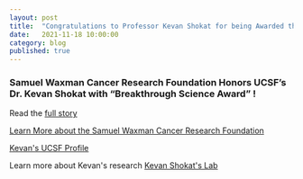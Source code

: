 ```yaml
---
layout: post
title:  "Congratulations to Professor Kevan Shokat for being Awarded the first SWCRF Breakthrough Science Award!"
date:   2021-11-18 10:00:00
category: blog
published: true
---
```


### Samuel Waxman Cancer Research Foundation Honors UCSF’s Dr. Kevan Shokat with “Breakthrough Science Award” !

Read the [full story](https://www.waxmancancer.org/about-us/newsroom/press-releases/kevan-shokat-ph-d-to-be-awarded-the-first-swcrf-breakthrough-science-award/)

[Learn More about the Samuel Waxman Cancer Research Foundation](https://www.waxmancancer.org/about-us/our-mission/)

[Kevan's UCSF Profile](https://profiles.ucsf.edu/kevan.shokat)

Learn more about Kevan's research [Kevan Shokat's Lab](https://shokatlab.ucsf.edu/)
